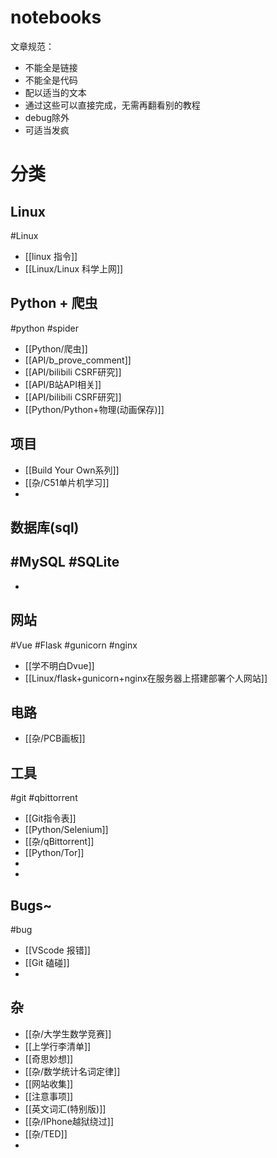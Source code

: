 # notebooks
文章规范：
- 不能全是链接
- 不能全是代码
- 配以适当的文本
- 通过这些可以直接完成，无需再翻看别的教程
- debug除外
- 可适当发疯

# 分类
## Linux
#Linux 
- [[linux 指令]]
- [[Linux/Linux 科学上网]]
## Python + 爬虫
#python #spider 
- [[Python/爬虫]]
- [[API/b_prove_comment]]
- [[API/bilibili CSRF研究]]
- [[API/B站API相关]]
- [[API/bilibili CSRF研究]]
- [[Python/Python+物理(动画保存)]]
## 项目
- [[Build Your Own系列]]
- [[杂/C51单片机学习]]
- 
## 数据库(sql)
#MySQL #SQLite
- 
- 
## 网站
#Vue #Flask #gunicorn #nginx
- [[学不明白Dvue]]
- [[Linux/flask+gunicorn+nginx在服务器上搭建部署个人网站]]
## 电路
- [[杂/PCB画板]]

## 工具
#git #qbittorrent 
- [[Git指令表]]
- [[Python/Selenium]]
- [[杂/qBittorrent]]
- [[Python/Tor]]
- 
- 
## Bugs~
#bug 
- [[VScode 报错]]
- [[Git 磕碰]]
- 
## 杂
- [[杂/大学生数学竞赛]]
- [[上学行李清单]]
- [[奇思妙想]]
- [[杂/数学统计名词定律]]
- [[网站收集]]
- [[注意事项]]
- [[英文词汇(特别版)]]
- [[杂/IPhone越狱绕过]]
- [[杂/TED]]
- 